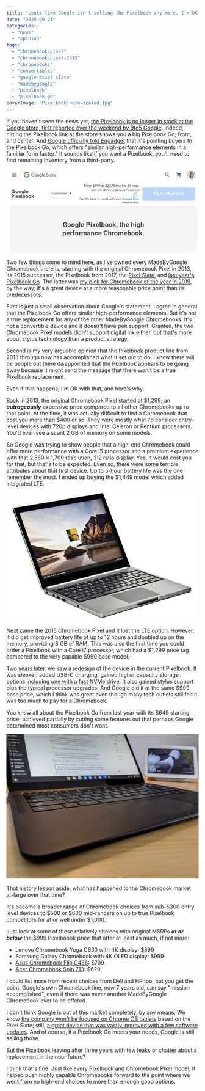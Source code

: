 ```yaml
---
title: "Looks like Google isn't selling the Pixelbook any more. I'm OK with that even if there's no successor"
date: "2020-09-21"
categories: 
  - "news"
  - "opinion"
tags: 
  - "chromebook-pixel"
  - "chromebook-pixel-2015"
  - "chromebooks"
  - "convertibles"
  - "google-pixel-slate"
  - "madebygoogle"
  - "pixelbook"
  - "pixelbook-go"
coverImage: "Pixelbook-hero-scaled.jpg"
---
```


If you haven't seen the news yet, [the Pixelbook is no longer in stock at the Google store, first reported over the weekend by 9to5 Google](https://9to5google.com/2020/09/21/pixelbook-out-of-stock/). Indeed, hitting the Pixelbook link at the store shows you a big Pixelbook Go, front, and center. And [Google officially told Engadget](https://www.engadget.com/google-pixelbook-out-of-stock-190724187.html) that it's pointing buyers to the Pixelbook Go, which offers "similar high-performance elements in a familiar form factor." It sounds like if you want a Pixelbook, you'll need to find remaining inventory from a third-party.

![](images/Pixelbook-out-of-stock.jpg)

Two few things come to mind here, as I've owned every MadeByGoogle Chromebook there is, starting with the original Chromebook Pixel in 2013, its 2015 successor, the Pixelbook from 2017, the [Pixel Slate](https://www.aboutchromebooks.com/reviews/google-pixel-slate-review/), and [last year's Pixelbook Go](https://www.aboutchromebooks.com/news/pixelbook-go-review-a-premium-price-validated-by-a-premium-device/). The latter was [my pick for Chromebook of the year in 2019](https://www.aboutchromebooks.com/news/my-pick-for-2019-chromebook-of-the-year/), by the way; it's a great device at a more reasonable price point than its predecessors.

First is just a small observation about Google's statement. I agree in general that the Pixelbook Go offers similar high-performance elements. But it's not a true replacement for any of the other MadeByGoogle Chromebooks. It's not a convertible device and it doesn't have pen support. Granted, the two Chromebook Pixel models didn't support digital ink either, but that's more about stylus technology than a product strategy.

Second is my very arguable opinion that the Pixelbook product line from 2013 through now has accomplished what it set out to do. I know there will be people out there disappointed that the Pixelbook appears to be going away because it might send the message that there won't be a true Pixelbook replacement.

Even if that happens, I'm OK with that, and here's why.

Back in 2013, the original Chromebook Pixel started at $1,299; an _**outrageously**_ expensive price compared to all other Chromebooks up to that point. At the time, it was actually difficult to find a Chromebook that cost you more than $400 or so. They were mostly what I'd consider entry-level devices with 720p displays and Intel Celeron or Pentium processors. You'd even see a scant 2 GB of memory on some models.

So Google was trying to show people that a high-end Chromebook could offer more performance with a Core i5 processor and a premium experience with that 2,560 × 1,700 resolution, 3:2 ratio display. Yes, it would cost you for that, but that's to be expected. Even so, there were some terrible attributes about that first device: Up to 5-hour battery life was the one I remember the most. I ended up buying the $1,449 model which added integrated LTE.

![Chromebook Pixel](images/Chromebook-Pixel-scaled.jpg)

Next came the 2015 Chromebook Pixel and it lost the LTE option. However, it did get improved battery life of up to 12 hours and doubled up on the memory, providing 8 GB of RAM. This was also the first time you could order a Pixelbook with a Core i7 processor, which had a $1,299 price tag compared to the very capable $999 base model.

Two years later, we saw a redesign of the device in the current Pixelbook. It was sleeker, added USB-C charging, gained higher capacity storage options [including one with a fast NVMe drive](https://www.aboutchromebooks.com/news/pixelbook-emmc-or-ssd-storage/). It also gained stylus support plus the typical processor upgrades. And Google did it at the same $999 base price, which I think was great even though many tech outlets still felt it was too much to pay for a Chromebook.

You know all about the Pixelbook Go from last year with its $649 starting price, achieved partially by cutting some features out that perhaps Google determined most consumers don't want.

![](images/Pixelbook-Go-keyboard-featured-scaled-1024x768.jpg)

That history lesson aside, what has happened to the Chromebook market at-large over that time?

It's become a broader range of Chromebook choices from sub-$300 entry level devices to $500 or $600 mid-rangers on up to true Pixelbook competitors for at or well under $1,000.

Just look at some of these relatively choices with original MSRPs **_at or below_** the $999 Pixelboook price that offer at least as much, if not more:

- Lenovo Chromebook Yoga C630 with 4K display: $899
- Samsung Galaxy Chromebook with 4K OLED display: $999
- [Asus Chromebook Flip C436](https://www.aboutchromebooks.com/news/asus-chromebook-flip-c436-specifications-release-date-price-ces-2020/): $799
- [Acer Chromebook Spin 713](https://www.aboutchromebooks.com/news/acer-chromebook-spin-713-vs-13-hands-on/): $629

I could list more from recent choices from Dell and HP too, but you get the point. Google's own Chromebook line, now 7 years old, can say "mission accomplished", even if there was never another MadeByGoogle Chromebook ever to be offered.

I don't think Google is out of this market completely, by any means. We know [the company won't be focused on Chrome OS tablets](https://www.aboutchromebooks.com/news/made-by-google-exit-tablet-business-pixel-slate-chrome-os-chromebooks/) based on the Pixel Slate; still, [a great device that was vastly improved with a few software updates](https://www.aboutchromebooks.com/news/with-chrome-os-improvements-and-a-200-discount-the-pixel-slate-is-worth-a-second-look/). And of course, if a Pixelbook Go meets your needs, Google is still selling those.

But the Pixelbook leaving after three years with few leaks or chatter about a replacement in the near future?

I think that's fine. Just like every Pixelbook and Chromebook Pixel model, it helped push highly capable Chromebooks forward to the point where we went from no high-end choices to more than enough good options.
